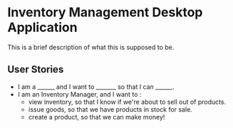 # Inventory Management Desktop Application

This is a brief description of what this is supposed to be.

## User Stories

* I am a ______ and I want to _______ so that I can ______.
* I am an Inventory Manager, and I want to :
  * view inventory, so that I know if we're about to sell out of products.
  * issue goods, so that we have products in stock for sale.
  * create a product, so that we can make money!
